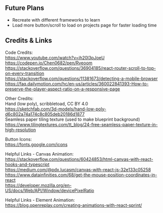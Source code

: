 ## Future Plans
- Recreate with different frameworks to learn
- Load more button/scroll to load on projects page for faster loading time

## Credits & Links
Code Credits: \
https://www.youtube.com/watch?v=ih20l3pJoeU \
https://codepen.io/Chen0682/pen/Rveoom \
https://stackoverflow.com/questions/36904185/react-router-scroll-to-top-on-every-transition \
https://stackoverflow.com/questions/11381673/detecting-a-mobile-browser \
https://faq.dailymotion.com/hc/en-us/articles/360022841393-How-to-preserve-the-player-aspect-ratio-on-a-responsive-page

Other Credits: \
Hand (low poly), scribbletoad, CC BY 4.0 \
https://sketchfab.com/3d-models/hand-low-poly-d6c802a74a174c8c805deb20186d1877 \
Seamless paper tiling texture (used to make blueprint background) \
https://www.tilingtextures.com/tt_blog/24-free-seamless-paper-texture-in-high-resolution

Button Icons: \
https://fonts.google.com/icons

Helpful Links - Canvas Animation: \
https://stackoverflow.com/questions/60424853/html-canvas-with-react-hooks-and-typescript \
https://medium.com/@pdx.lucasm/canvas-with-react-js-32e133c05258 \
https://www.datainfinities.com/68/get-the-mouse-position-coordinates-in-react \
https://developer.mozilla.org/en-US/docs/Web/API/Window/devicePixelRatio

Helpful Links - Element Animation: \
https://blog.openreplay.com/creating-animations-with-react-sprint/
